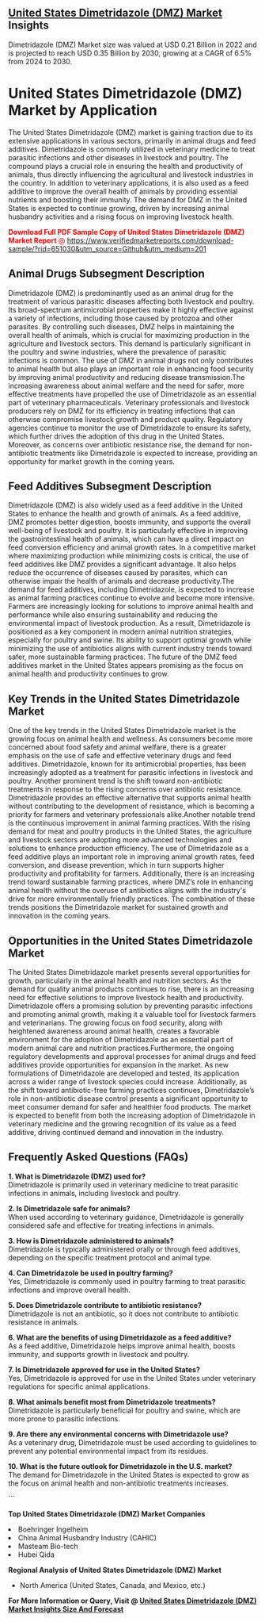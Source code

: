 <h2><a href="https://www.verifiedmarketreports.com/download-sample/?rid=651030&amp;utm_source=Github&amp;utm_medium=201" target="_blank">United States Dimetridazole (DMZ) Market</a> Insights</h2><p>Dimetridazole (DMZ) Market size was valued at USD 0.21 Billion in 2022 and is projected to reach USD 0.35 Billion by 2030, growing at a CAGR of 6.5% from 2024 to 2030.</p><p><h1>United States Dimetridazole (DMZ) Market by Application</h1><p>The United States Dimetridazole (DMZ) market is gaining traction due to its extensive applications in various sectors, primarily in animal drugs and feed additives. Dimetridazole is commonly utilized in veterinary medicine to treat parasitic infections and other diseases in livestock and poultry. The compound plays a crucial role in ensuring the health and productivity of animals, thus directly influencing the agricultural and livestock industries in the country. In addition to veterinary applications, it is also used as a feed additive to improve the overall health of animals by providing essential nutrients and boosting their immunity. The demand for DMZ in the United States is expected to continue growing, driven by increasing animal husbandry activities and a rising focus on improving livestock health.<p><span class=""><span style="color: #ff0000;"><strong>Download Full PDF Sample Copy of United States Dimetridazole (DMZ) Market Report</strong> @ </span><a href="https://www.verifiedmarketreports.com/download-sample/?rid=651030&amp;utm_source=Github&amp;utm_medium=201" target="_blank">https://www.verifiedmarketreports.com/download-sample/?rid=651030&amp;utm_source=Github&amp;utm_medium=201</a></span></p></p><h2>Animal Drugs Subsegment Description</h2><p>Dimetridazole (DMZ) is predominantly used as an animal drug for the treatment of various parasitic diseases affecting both livestock and poultry. Its broad-spectrum antimicrobial properties make it highly effective against a variety of infections, including those caused by protozoa and other parasites. By controlling such diseases, DMZ helps in maintaining the overall health of animals, which is crucial for maximizing production in the agriculture and livestock sectors. This demand is particularly significant in the poultry and swine industries, where the prevalence of parasitic infections is common. The use of DMZ in animal drugs not only contributes to animal health but also plays an important role in enhancing food security by improving animal productivity and reducing disease transmission.The increasing awareness about animal welfare and the need for safer, more effective treatments have propelled the use of Dimetridazole as an essential part of veterinary pharmaceuticals. Veterinary professionals and livestock producers rely on DMZ for its efficiency in treating infections that can otherwise compromise livestock growth and product quality. Regulatory agencies continue to monitor the use of Dimetridazole to ensure its safety, which further drives the adoption of this drug in the United States. Moreover, as concerns over antibiotic resistance rise, the demand for non-antibiotic treatments like Dimetridazole is expected to increase, providing an opportunity for market growth in the coming years.</p><h2>Feed Additives Subsegment Description</h2><p>Dimetridazole (DMZ) is also widely used as a feed additive in the United States to enhance the health and growth of animals. As a feed additive, DMZ promotes better digestion, boosts immunity, and supports the overall well-being of livestock and poultry. It is particularly effective in improving the gastrointestinal health of animals, which can have a direct impact on feed conversion efficiency and animal growth rates. In a competitive market where maximizing production while minimizing costs is critical, the use of feed additives like DMZ provides a significant advantage. It also helps reduce the occurrence of diseases caused by parasites, which can otherwise impair the health of animals and decrease productivity.The demand for feed additives, including Dimetridazole, is expected to increase as animal farming practices continue to evolve and become more intensive. Farmers are increasingly looking for solutions to improve animal health and performance while also ensuring sustainability and reducing the environmental impact of livestock production. As a result, Dimetridazole is positioned as a key component in modern animal nutrition strategies, especially for poultry and swine. Its ability to support optimal growth while minimizing the use of antibiotics aligns with current industry trends toward safer, more sustainable farming practices. The future of the DMZ feed additives market in the United States appears promising as the focus on animal health and productivity continues to grow.</p><h2>Key Trends in the United States Dimetridazole Market</h2><p>One of the key trends in the United States Dimetridazole market is the growing focus on animal health and wellness. As consumers become more concerned about food safety and animal welfare, there is a greater emphasis on the use of safe and effective veterinary drugs and feed additives. Dimetridazole, known for its antimicrobial properties, has been increasingly adopted as a treatment for parasitic infections in livestock and poultry. Another prominent trend is the shift toward non-antibiotic treatments in response to the rising concerns over antibiotic resistance. Dimetridazole provides an effective alternative that supports animal health without contributing to the development of resistance, which is becoming a priority for farmers and veterinary professionals alike.Another notable trend is the continuous improvement in animal farming practices. With the rising demand for meat and poultry products in the United States, the agriculture and livestock sectors are adopting more advanced technologies and solutions to enhance production efficiency. The use of Dimetridazole as a feed additive plays an important role in improving animal growth rates, feed conversion, and disease prevention, which in turn supports higher productivity and profitability for farmers. Additionally, there is an increasing trend toward sustainable farming practices, where DMZ’s role in enhancing animal health without the overuse of antibiotics aligns with the industry's drive for more environmentally friendly practices. The combination of these trends positions the Dimetridazole market for sustained growth and innovation in the coming years.</p><h2>Opportunities in the United States Dimetridazole Market</h2><p>The United States Dimetridazole market presents several opportunities for growth, particularly in the animal health and nutrition sectors. As the demand for quality animal products continues to rise, there is an increasing need for effective solutions to improve livestock health and productivity. Dimetridazole offers a promising solution by preventing parasitic infections and promoting animal growth, making it a valuable tool for livestock farmers and veterinarians. The growing focus on food security, along with heightened awareness around animal health, creates a favorable environment for the adoption of Dimetridazole as an essential part of modern animal care and nutrition practices.Furthermore, the ongoing regulatory developments and approval processes for animal drugs and feed additives provide opportunities for expansion in the market. As new formulations of Dimetridazole are developed and tested, its application across a wider range of livestock species could increase. Additionally, as the shift toward antibiotic-free farming practices continues, Dimetridazole’s role in non-antibiotic disease control presents a significant opportunity to meet consumer demand for safer and healthier food products. The market is expected to benefit from both the increasing adoption of Dimetridazole in veterinary medicine and the growing recognition of its value as a feed additive, driving continued demand and innovation in the industry.</p><h2>Frequently Asked Questions (FAQs)</h2><p><strong>1. What is Dimetridazole (DMZ) used for?</strong><br>Dimetridazole is primarily used in veterinary medicine to treat parasitic infections in animals, including livestock and poultry.</p><p><strong>2. Is Dimetridazole safe for animals?</strong><br>When used according to veterinary guidance, Dimetridazole is generally considered safe and effective for treating infections in animals.</p><p><strong>3. How is Dimetridazole administered to animals?</strong><br>Dimetridazole is typically administered orally or through feed additives, depending on the specific treatment protocol and animal type.</p><p><strong>4. Can Dimetridazole be used in poultry farming?</strong><br>Yes, Dimetridazole is commonly used in poultry farming to treat parasitic infections and improve overall health.</p><p><strong>5. Does Dimetridazole contribute to antibiotic resistance?</strong><br>Dimetridazole is not an antibiotic, so it does not contribute to antibiotic resistance in animals.</p><p><strong>6. What are the benefits of using Dimetridazole as a feed additive?</strong><br>As a feed additive, Dimetridazole helps improve animal health, boosts immunity, and supports growth in livestock and poultry.</p><p><strong>7. Is Dimetridazole approved for use in the United States?</strong><br>Yes, Dimetridazole is approved for use in the United States under veterinary regulations for specific animal applications.</p><p><strong>8. What animals benefit most from Dimetridazole treatments?</strong><br>Dimetridazole is particularly beneficial for poultry and swine, which are more prone to parasitic infections.</p><p><strong>9. Are there any environmental concerns with Dimetridazole use?</strong><br>As a veterinary drug, Dimetridazole must be used according to guidelines to prevent any potential environmental impact from its residues.</p><p><strong>10. What is the future outlook for Dimetridazole in the U.S. market?</strong><br>The demand for Dimetridazole in the United States is expected to grow as the focus on animal health and non-antibiotic treatments increases.</p>```</p><p><strong>Top United States Dimetridazole (DMZ) Market Companies</strong></p><div data-test-id=""><p><li>Boehringer Ingelheim</li><li> China Animal Husbandry Industry (CAHIC)</li><li> Masteam Bio-tech</li><li> Hubei Qida</li></p><div><strong>Regional Analysis of&nbsp;United States Dimetridazole (DMZ) Market</strong></div><ul><li dir="ltr"><p dir="ltr">North America&nbsp;(United States, Canada, and Mexico, etc.)</p></li></ul><p><strong>For More Information or Query, Visit @&nbsp;</strong><strong><a href="https://www.verifiedmarketreports.com/product/dimetridazole-dmz-market/?utm_source=Github&amp;utm_medium=201" target="_blank">United States Dimetridazole (DMZ) Market Insights Size And Forecast</a></strong></p></div>
